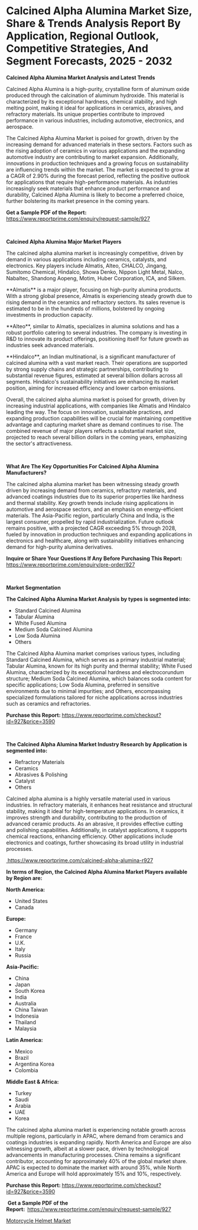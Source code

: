 <p><h1>Calcined Alpha Alumina Market Size, Share & Trends Analysis Report By Application, Regional Outlook, Competitive Strategies, And Segment Forecasts, 2025 - 2032</h1></p><p><strong>Calcined Alpha Alumina Market Analysis and Latest Trends</strong></p>
<p><p>Calcined Alpha Alumina is a high-purity, crystalline form of aluminum oxide produced through the calcination of aluminum hydroxide. This material is characterized by its exceptional hardness, chemical stability, and high melting point, making it ideal for applications in ceramics, abrasives, and refractory materials. Its unique properties contribute to improved performance in various industries, including automotive, electronics, and aerospace.</p><p>The Calcined Alpha Alumina Market is poised for growth, driven by the increasing demand for advanced materials in these sectors. Factors such as the rising adoption of ceramics in various applications and the expanding automotive industry are contributing to market expansion. Additionally, innovations in production techniques and a growing focus on sustainability are influencing trends within the market. The market is expected to grow at a CAGR of 2.90% during the forecast period, reflecting the positive outlook for applications that require high-performance materials. As industries increasingly seek materials that enhance product performance and durability, Calcined Alpha Alumina is likely to become a preferred choice, further bolstering its market presence in the coming years.</p></p>
<p><strong>Get a Sample PDF of the Report:&nbsp;</strong> <a href="https://www.reportprime.com/enquiry/request-sample/927?utm_campaign=3368&utm_medium=2&utm_source=Github&utm_content=ia&utm_term=18032025&utm_id=calcined-alpha-alumina">https://www.reportprime.com/enquiry/request-sample/927</a></p>
<p>&nbsp;</p>
<p><strong>Calcined Alpha Alumina Major Market Players</strong></p>
<p><p>The calcined alpha alumina market is increasingly competitive, driven by demand in various applications including ceramics, catalysts, and electronics. Key players include Almatis, Alteo, CHALCO, Jingang, Sumitomo Chemical, Hindalco, Showa Denko, Nippon Light Metal, Nalco, Nabaltec, Shandong Aopeng, Motim, Huber Corporation, ICA, and Silkem.</p><p>**Almatis** is a major player, focusing on high-purity alumina products. With a strong global presence, Almatis is experiencing steady growth due to rising demand in the ceramics and refractory sectors. Its sales revenue is estimated to be in the hundreds of millions, bolstered by ongoing investments in production capacity.</p><p>**Alteo**, similar to Almatis, specializes in alumina solutions and has a robust portfolio catering to several industries. The company is investing in R&D to innovate its product offerings, positioning itself for future growth as industries seek advanced materials.</p><p>**Hindalco**, an Indian multinational, is a significant manufacturer of calcined alumina with a vast market reach. Their operations are supported by strong supply chains and strategic partnerships, contributing to substantial revenue figures, estimated at several billion dollars across all segments. Hindalco's sustainability initiatives are enhancing its market position, aiming for increased efficiency and lower carbon emissions.</p><p>Overall, the calcined alpha alumina market is poised for growth, driven by increasing industrial applications, with companies like Almatis and Hindalco leading the way. The focus on innovation, sustainable practices, and expanding production capabilities will be crucial for maintaining competitive advantage and capturing market share as demand continues to rise. The combined revenue of major players reflects a substantial market size, projected to reach several billion dollars in the coming years, emphasizing the sector's attractiveness.</p></p>
<p>&nbsp;</p>
<p><strong>What Are The Key Opportunities For Calcined Alpha Alumina Manufacturers?</strong></p>
<p><p>The calcined alpha alumina market has been witnessing steady growth driven by increasing demand from ceramics, refractory materials, and advanced coatings industries due to its superior properties like hardness and thermal stability. Key growth trends include rising applications in automotive and aerospace sectors, and an emphasis on energy-efficient materials. The Asia-Pacific region, particularly China and India, is the largest consumer, propelled by rapid industrialization. Future outlook remains positive, with a projected CAGR exceeding 5% through 2028, fueled by innovation in production techniques and expanding applications in electronics and healthcare, along with sustainability initiatives enhancing demand for high-purity alumina derivatives.</p></p>
<p><strong>Inquire or Share Your Questions If Any Before Purchasing This Report:</strong> <a href="https://www.reportprime.com/enquiry/pre-order/927?utm_campaign=3368&utm_medium=2&utm_source=Github&utm_content=ia&utm_term=18032025&utm_id=calcined-alpha-alumina">https://www.reportprime.com/enquiry/pre-order/927</a></p>
<p>&nbsp;</p>
<p><strong>Market Segmentation</strong></p>
<p><strong>The Calcined Alpha Alumina Market Analysis by types is segmented into:</strong></p>
<p><ul><li>Standard Calcined Alumina</li><li>Tabular Alumina</li><li>White Fused Alumina</li><li>Medium Soda Calcined Alumina</li><li>Low Soda Alumina</li><li>Others</li></ul></p>
<p><p>The Calcined Alpha Alumina market comprises various types, including Standard Calcined Alumina, which serves as a primary industrial material; Tabular Alumina, known for its high purity and thermal stability; White Fused Alumina, characterized by its exceptional hardness and electrocorundum structure; Medium Soda Calcined Alumina, which balances soda content for specific applications; Low Soda Alumina, preferred in sensitive environments due to minimal impurities; and Others, encompassing specialized formulations tailored for niche applications across industries such as ceramics and refractories.</p></p>
<p><strong>Purchase this Report:&nbsp;</strong><a href="https://www.reportprime.com/checkout?id=927&price=3590&utm_campaign=3368&utm_medium=2&utm_source=Github&utm_content=ia&utm_term=18032025&utm_id=calcined-alpha-alumina">https://www.reportprime.com/checkout?id=927&price=3590</a></p>
<p>&nbsp;</p>
<p><strong>The Calcined Alpha Alumina Market Industry Research by Application is segmented into:</strong></p>
<p><ul><li>Refractory Materials</li><li>Ceramics</li><li>Abrasives & Polishing</li><li>Catalyst</li><li>Others</li></ul></p>
<p><p>Calcined alpha alumina is a highly versatile material used in various industries. In refractory materials, it enhances heat resistance and structural stability, making it ideal for high-temperature applications. In ceramics, it improves strength and durability, contributing to the production of advanced ceramic products. As an abrasive, it provides effective cutting and polishing capabilities. Additionally, in catalyst applications, it supports chemical reactions, enhancing efficiency. Other applications include electronics and coatings, further showcasing its broad utility in industrial processes.</p></p>
<p><a href="https://www.reportprime.com/calcined-alpha-alumina-r927?utm_campaign=3368&utm_medium=2&utm_source=Github&utm_content=ia&utm_term=18032025&utm_id=calcined-alpha-alumina">&nbsp;https://www.reportprime.com/calcined-alpha-alumina-r927</a></p>
<p><strong>In terms of Region, the Calcined Alpha Alumina Market Players available by Region are:</strong></p>
<p>
    <p> <strong> North America: </strong>
        <ul>
            <li>United States</li>
            <li>Canada</li>
        </ul>
        </p> 
    <p> <strong> Europe: </strong>
        <ul>
            <li>Germany</li>
            <li>France</li>
            <li>U.K.</li>
            <li>Italy</li>
            <li>Russia</li>
        </ul>
        </p> 
    <p> <strong> Asia-Pacific: </strong>
        <ul>
            <li>China</li>
            <li>Japan</li>
            <li>South Korea</li>
            <li>India</li>
            <li>Australia</li>
            <li>China Taiwan</li>
            <li>Indonesia</li>
            <li>Thailand</li>
            <li>Malaysia</li>
        </ul>
        </p> 
    <p> <strong> Latin America: </strong>
        <ul>
            <li>Mexico</li>
            <li>Brazil</li>
            <li>Argentina Korea</li>
            <li>Colombia</li>
        </ul>
        </p> 
    <p> <strong> Middle East & Africa: </strong>
        <ul>
            <li>Turkey</li>
            <li>Saudi</li>
            <li>Arabia</li>
            <li>UAE</li>
            <li>Korea</li>
        </ul>
    </p>
    </p>
<p><p>The calcined alpha alumina market is experiencing notable growth across multiple regions, particularly in APAC, where demand from ceramics and coatings industries is expanding rapidly. North America and Europe are also witnessing growth, albeit at a slower pace, driven by technological advancements in manufacturing processes. China remains a significant contributor, accounting for approximately 40% of the global market share. APAC is expected to dominate the market with around 35%, while North America and Europe will hold approximately 15% and 10%, respectively.</p></p>
<p><strong>Purchase this Report: </strong><a href="https://www.reportprime.com/checkout?id=927&price=3590&utm_campaign=3368&utm_medium=2&utm_source=Github&utm_content=ia&utm_term=18032025&utm_id=calcined-alpha-alumina">https://www.reportprime.com/checkout?id=927&price=3590</a></p>
<p>&nbsp;<strong>Get a Sample PDF of the Report:&nbsp;&nbsp;</strong><a href="https://www.reportprime.com/enquiry/request-sample/927?utm_campaign=3368&utm_medium=2&utm_source=Github&utm_content=ia&utm_term=18032025&utm_id=calcined-alpha-alumina">https://www.reportprime.com/enquiry/request-sample/927</a></p>
<p><strong></strong></p>
<p><p><a href="https://github.com/sirayedantte/Market-Research-Report-List-1/blob/main/motorcycle-helmet-market.md?utm_campaign=3368&utm_medium=2&utm_source=Github&utm_content=ia&utm_term=18032025&utm_id=calcined-alpha-alumina">Motorcycle Helmet Market</a></p></p>